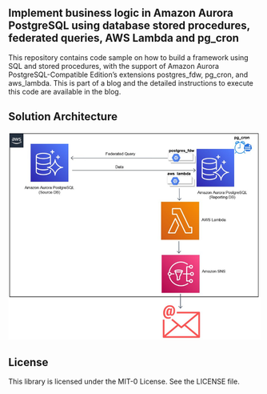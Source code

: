 ## Implement business logic in Amazon Aurora PostgreSQL using database stored procedures, federated queries, AWS Lambda and pg_cron

This repository contains code sample on how to build a framework using SQL and stored procedures, with the
support of Amazon Aurora PostgreSQL-Compatible Edition’s extensions postgres_fdw, pg_cron,
and aws_lambda. This is part of a blog and the detailed instructions to execute this code are available in the blog.

## Solution Architecture
![Overview](images/solution_architecture.PNG)

## License
This library is licensed under the MIT-0 License. See the LICENSE file.